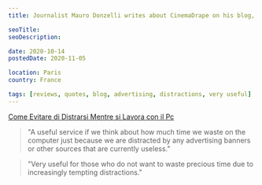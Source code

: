 ```yaml
---
title: Journalist Mauro Donzelli writes about CinemaDrape on his blog, in Italian

seoTitle:
seoDescription:

date: 2020-10-14
postedDate: 2020-11-05

location: Paris
country: France

tags: [reviews, quotes, blog, advertising, distractions, very useful]
---
```


[Come Evitare di Distrarsi Mentre si Lavora con il Pc](https://www.maurodonzelli.com/come-evitare-di-distrarsi-mentre-si-lavora-con-il-pc)

> "A useful service if we think about how much time we waste on the computer just because we are distracted by any advertising banners or other sources that are currently useless."

> "Very useful for those who do not want to waste precious time due to increasingly tempting distractions."

